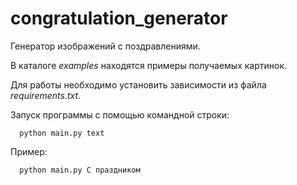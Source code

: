 # congratulation_generator
Генератор изображений с поздравлениями.

В каталоге *examples* находятся примеры получаемых картинок.

Для работы необходимо установить зависимости из файла *requirements.txt*.

Запуск программы с помощью командной строки:

      python main.py text
      
Пример:

      python main.py С праздником
